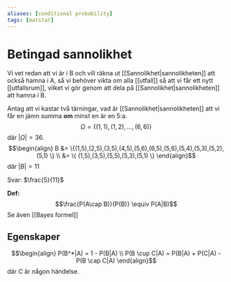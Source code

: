 ```yaml
---
aliases: [conditional probability]
tags: [matstat]
---
```

# Betingad sannolikhet
Vi vet redan att vi är i B och vill räkna ut [[Sannolikhet|sannolikheten]] att också hamna i A, så vi behöver vikta om alla [[utfall]] så att vi får ett nytt [[utfallsrum]], vilket vi gör genom att dela på [[Sannolikhet|sannolikheten]] att hamna i B.

Antag att vi kastar två tärningar, vad är [[Sannolikhet|sannolikheten]] att vi får en jämn summa **om** minst en är en 5:a. $$\Omega = \{(1,1), (1,2),...,(6,6)\}$$
där $\lvert \Omega \rvert = 36$.  $$\begin{align} B &= \{(1,5),(2,5),(3,5),(4,5),(5,6),(6,5),(5,6),(5,4),(5,3),(5,2),(5,1) \} \\ &= \{ (1,5),(3,5),(5,5),(5,3),(5,1) \}  \end{align}$$
där $\lvert B \rvert = 11$

Svar: $\frac{5}{11}$ 

**Def:**
$$\frac{P(A\cap B)}{P(B)} \equiv P(A|B)$$
Se även [[Bayes formel]]
## Egenskaper
$$\begin{align} P(B^*|A) = 1 - P(B|A) \\ P(B \cup C|A) = P(B|A) + P(C|A) - P(B \cap C|A) \end{align}$$ där C är någon händelse.

